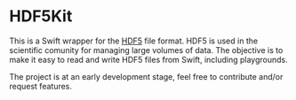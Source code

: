 # HDF5Kit

This is a Swift wrapper for the [HDF5](https://www.hdfgroup.org) file format. HDF5 is used in the scientific comunity for managing large volumes of data. The objective is to make it easy to read and write HDF5 files from Swift, including playgrounds.

The project is at an early development stage, feel free to contribute and/or request features.
